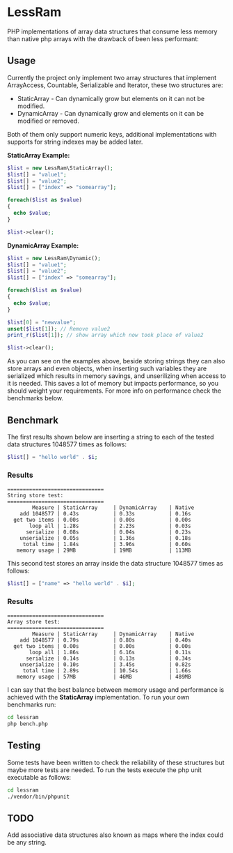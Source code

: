 # LessRam

PHP implementations of array data structures that consume less memory
than native php arrays with the drawback of been less performant:

## Usage

Currently the project only implement two array structures that implement 
ArrayAccess, Countable, Serializable and Iterator, these two structures are:

* StaticArray - Can dynamically grow but elements on it can not be modified.
* DynamicArray - Can dynamically grow and elements on it can be modified or removed.

Both of them only support numeric keys, additional implementations with supports
for string indexes may be added later.

**StaticArray Example:**

```php
$list = new LessRam\StaticArray();
$list[] = "value1";
$list[] = "value2";
$list[] = ["index" => "somearray"];

foreach($list as $value)
{
  echo $value;
}

$list->clear();
```

**DynamicArray Example:**

```php
$list = new LessRam\Dynamic();
$list[] = "value1";
$list[] = "value2";
$list[] = ["index" => "somearray"];

foreach($list as $value)
{
  echo $value;
}

$list[0] = "newvalue";
unset($list[1]); // Remove value2
print_r($list[1]); // show array which now took place of value2

$list->clear();
```

As you can see on the examples above, beside storing strings they can also
store arrays and even objects, when inserting such variables they are serialized
which results in memory savings, and unserilizing when access to it is needed.
This saves a lot of memory but impacts performance, so you should weight your
requirements. For more info on performance check the benchmarks below.

## Benchmark

The first results shown below are inserting a string to each of the tested 
data structures 1048577 times as follows:

```php
$list[] = "hello world" . $i;
```

### Results

```
===============================
String store test:
===============================
        Measure | StaticArray     | DynamicArray    | Native         
    add 1048577 | 0.43s           | 0.33s           | 0.16s          
  get two items | 0.00s           | 0.00s           | 0.00s          
       loop all | 1.28s           | 2.23s           | 0.03s          
      serialize | 0.08s           | 0.04s           | 0.23s          
    unserialize | 0.05s           | 1.36s           | 0.18s          
     total time | 1.84s           | 3.96s           | 0.60s          
   memory usage | 29MB            | 19MB            | 113MB        
```

This second test stores an array inside the data structure 1048577 times 
as follows:

```php
$list[] = ["name" => "hello world" . $i];
```

### Results

```
===============================
Array store test:
===============================
        Measure | StaticArray     | DynamicArray    | Native         
    add 1048577 | 0.79s           | 0.80s           | 0.40s          
  get two items | 0.00s           | 0.00s           | 0.00s          
       loop all | 1.86s           | 6.16s           | 0.11s          
      serialize | 0.14s           | 0.13s           | 0.34s          
    unserialize | 0.10s           | 3.45s           | 0.82s          
     total time | 2.89s           | 10.54s          | 1.66s          
   memory usage | 57MB            | 46MB            | 489MB              
```

I can say that the best balance between memory usage and performance is 
achieved with the **StaticArray** implementation. To run your own benchmarks run:

```sh
cd lessram
php bench.php
```

## Testing

Some tests have been written to check the reliability of these structures but 
maybe more tests are needed. To run the tests execute the php unit executable 
as follows:

```sh
cd lessram
./vendor/bin/phpunit
```

## TODO

Add associative data structures also known as maps where the index could
be any string.